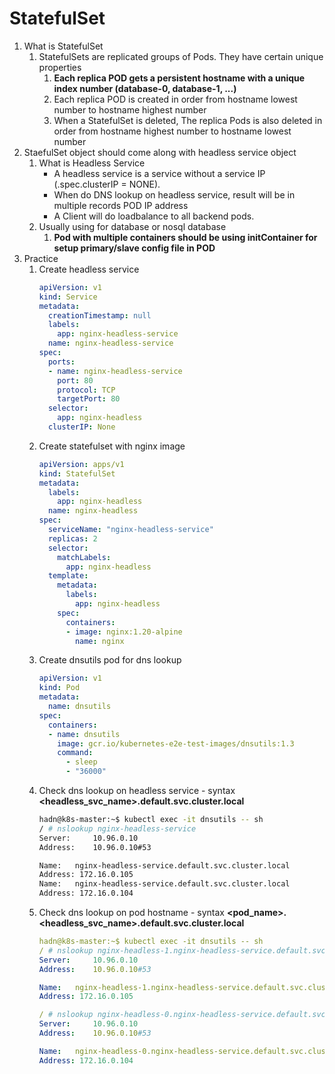 # StatefulSet
1. What is StatefulSet
    1. StatefulSets are replicated groups of Pods. They have certain unique properties
        1. **Each replica POD gets a persistent hostname with a unique index number (database-0, database-1, ...)**
        1. Each replica POD is created in order from hostname lowest number to hostname highest number
        1. When a StatefulSet is deleted, The replica Pods is also deleted in order from hostname highest number to hostname lowest number
1. StaefulSet object should come along with headless service object
    1. What is Headless Service
        - A headless service is a service without a service IP (.spec.clusterIP = NONE).
        - When do DNS lookup on headless service, result will be in multiple records POD IP address
        - A Client will do loadbalance to all backend pods.
    1. Usually using for database or nosql database
        1. **Pod with multiple containers should be using initContainer for setup primary/slave config file in POD**
1. Practice
    1. Create headless service
        ```yaml
        apiVersion: v1
        kind: Service
        metadata:
          creationTimestamp: null
          labels:
            app: nginx-headless-service
          name: nginx-headless-service
        spec:
          ports:
          - name: nginx-headless-service
            port: 80
            protocol: TCP
            targetPort: 80
          selector:
            app: nginx-headless
          clusterIP: None
        ```
    1. Create statefulset with nginx image
        ```yaml
        apiVersion: apps/v1
        kind: StatefulSet
        metadata:
          labels:
            app: nginx-headless
          name: nginx-headless
        spec:
          serviceName: "nginx-headless-service"
          replicas: 2
          selector:
            matchLabels:
              app: nginx-headless
          template:
            metadata:
              labels:
                app: nginx-headless
            spec:
              containers:
              - image: nginx:1.20-alpine
                name: nginx
        ```
    1. Create dnsutils pod for dns lookup
        ```yaml
        apiVersion: v1
        kind: Pod
        metadata:
          name: dnsutils
        spec:
          containers:
          - name: dnsutils
            image: gcr.io/kubernetes-e2e-test-images/dnsutils:1.3
            command:
              - sleep
              - "36000"
        ```
    1. Check dns lookup on headless service - syntax **<headless_svc_name>.default.svc.cluster.local**
        ```bash
        hadn@k8s-master:~$ kubectl exec -it dnsutils -- sh
        / # nslookup nginx-headless-service
        Server:		10.96.0.10
        Address:	10.96.0.10#53

        Name:	nginx-headless-service.default.svc.cluster.local
        Address: 172.16.0.105
        Name:	nginx-headless-service.default.svc.cluster.local
        Address: 172.16.0.104
        ```
    1. Check dns lookup on pod hostname - syntax **<pod_name>.<headless_svc_name>.default.svc.cluster.local**
        ```yaml
        hadn@k8s-master:~$ kubectl exec -it dnsutils -- sh
        / # nslookup nginx-headless-1.nginx-headless-service.default.svc.cluster.local
        Server:		10.96.0.10
        Address:	10.96.0.10#53

        Name:	nginx-headless-1.nginx-headless-service.default.svc.cluster.local
        Address: 172.16.0.105

        / # nslookup nginx-headless-0.nginx-headless-service.default.svc.cluster.local
        Server:		10.96.0.10
        Address:	10.96.0.10#53

        Name:	nginx-headless-0.nginx-headless-service.default.svc.cluster.local
        Address: 172.16.0.104
        ```
